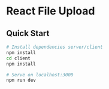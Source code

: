 # React File Upload

## Quick Start

```bash
# Install dependencies server/client
npm install
cd client
npm install

# Serve on localhost:3000
npm run dev
```
